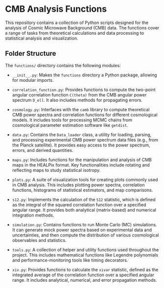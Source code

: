 # CMB Analysis Functions

This repository contains a collection of Python scripts designed for the analysis of Cosmic Microwave Background (CMB) data. The functions cover a range of tasks from theoretical calculations and data processing to statistical analysis and visualization.

## Folder Structure

The `functions/` directory contains the following modules:

-   `__init__.py`: Makes the `functions` directory a Python package, allowing for modular imports.

-   `correlation_function.py`: Provides functions to compute the two-point angular correlation function `C(theta)` from the CMB angular power spectrum `D_ell`. It also includes methods for propagating errors.

-   `cosmology.py`: Interfaces with the `camb` library to compute theoretical CMB power spectra and correlation functions for different cosmological models. It includes tools for processing MCMC chains from cosmological parameter estimation software like `getdist`.

-   `data.py`: Contains the `Data_loader` class, a utility for loading, parsing, and processing experimental CMB power spectrum data files (e.g., from the Planck satellite). It provides easy access to the power spectrum, errors, and derived quantities.

-   `maps.py`: Includes functions for the manipulation and analysis of CMB maps in the HEALPix format. Key functionalities include rotating and reflecting maps to study statistical isotropy.

-   `plots.py`: A suite of visualization tools for creating plots commonly used in CMB analysis. This includes plotting power spectra, correlation functions, histograms of statistical estimators, and map comparisons.

-   `s12.py`: Implements the calculation of the `S12` statistic, which is defined as the integral of the squared correlation function over a specified angular range. It provides both analytical (matrix-based) and numerical integration methods.

-   `simulation.py`: Contains functions to run Monte Carlo (MC) simulations. It can generate mock power spectra based on experimental data and uncertainties, and then compute the distribution of various cosmological observables and statistics.

-   `tools.py`: A collection of helper and utility functions used throughout the project. This includes mathematical functions like Legendre polynomials and performance-monitoring tools like timing decorators.

-   `xiv.py`: Provides functions to calculate the `xivar` statistic, defined as the integrated average of the correlation function over a specified angular range. It includes analytical, numerical, and error propagation methods.
